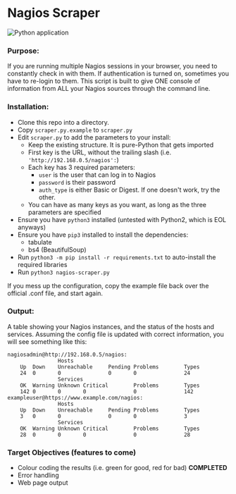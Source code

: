 # Nagios Scraper

![Python application](https://github.com/lukebarone/useful-scripts/workflows/Python%20application/badge.svg)

### Purpose:

If you are running multiple Nagios sessions in your browser, you need to constantly check in with them. If authentication is turned on, sometimes you have to re-login to them. This script is built to give ONE console of information from ALL your Nagios sources through the command line.

### Installation:

- Clone this repo into a directory.
- Copy `scraper.py.example` to `scraper.py`
- Edit `scraper.py` to add the parameters to your install:
    - Keep the existing structure. It is pure-Python that gets imported
    - First key is the URL, without the trailing slash (i.e. `'http://192.168.0.5/nagios':`)
    - Each key has 3 required parameters:
        - `user` is the user that can log in to Nagios
        - `password` is their password
        - `auth_type` is either Basic or Digest. If one doesn't work, try the other.
    - You can have as many keys as you want, as long as the three parameters are specified
- Ensure you have `python3` installed (untested with Python2, which is EOL anyways)
- Ensure you have `pip3` installed to install the dependencies:
    - tabulate
    - bs4 (BeautifulSoup)
- Run `python3 -m pip install -r requirements.txt` to auto-install the required libraries
- Run `python3 nagios-scraper.py`

If you mess up the configuration, copy the example file back over the official .conf file, and start again.

### Output:

A table showing your Nagios instances, and the status of the hosts and services. Assuming the config file is updated with correct information, you will see something like this:

```
nagiosadmin@http://192.168.0.5/nagios:
                Hosts
    Up  Down    Unreachable     Pending Problems        Types
    24  0       0               0       0               24
                Services
    OK  Warning Unknown Critical        Problems        Types
    142 0       0       0               0               142
exampleuser@https://www.example.com/nagios:
                Hosts
    Up  Down    Unreachable     Pending Problems        Types
    3   0       0               0       0               3
                Services
    OK  Warning Unknown Critical        Problems        Types
    28  0       0       0               0               28
```

### Target Objectives (features to come)

- Colour coding the results (i.e. green for good, red for bad) **COMPLETED**
- Error handling
- Web page output
